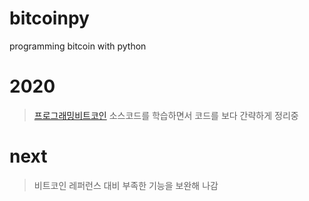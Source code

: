 # bitcoinpy
programming bitcoin with python


# 2020
> [프로그래밍비트코인](https://github.com/jimmysong/programmingbitcoin) 소스코드를 학습하면서 코드를 보다 간략하게 정리중


# next
> 비트코인 레퍼런스 대비 부족한 기능을 보완해 나감


